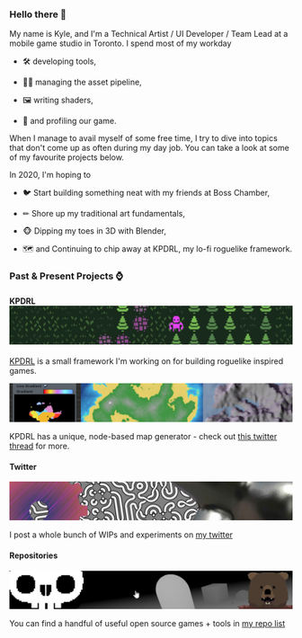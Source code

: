 ### Hello there 👋

My name is Kyle, and I'm a Technical Artist / UI Developer / Team Lead at a mobile game studio in Toronto.   I spend most of my workday 

- 🛠 developing tools, 

- 👨‍🔧 managing the asset pipeline, 

- 🖼 writing shaders, 

- 📏 and profiling our game.  



When I manage to avail myself of some free time, I try to dive into topics that don't come up as often during my day job.  You can take a look at some of my favourite projects below.  

In 2020, I'm hoping to

- 🐦 Start building something neat with my friends at Boss Chamber,

- ✏ Shore up my traditional art fundamentals,

- 🐵 Dipping my toes in 3D with Blender,

- 🗺 and Continuing to chip away at KPDRL, my lo-fi roguelike framework.

### Past & Present Projects ⌚

#### KPDRL![mapgen image](Images/mapgen.png)

[KPDRL](https://github.com/KPDwyer/KPDRL) is a small framework I'm working on for building roguelike inspired games.

![KPDRL header](Images/kpdrlheader.png)

KPDRL has a unique, node-based map generator - check out [this twitter thread](https://twitter.com/_KPDwyer/status/1204466766530957314) for more.

#### Twitter

![twitter](Images/twitter.png)

I post a whole bunch of WIPs and experiments on [my twitter](https://twitter.com/_KPDwyer)

#### Repositories

![repos](Images/repos.png)

You can find a handful of useful open source games + tools in [my repo list](https://github.com/KPDwyer?tab=repositories)